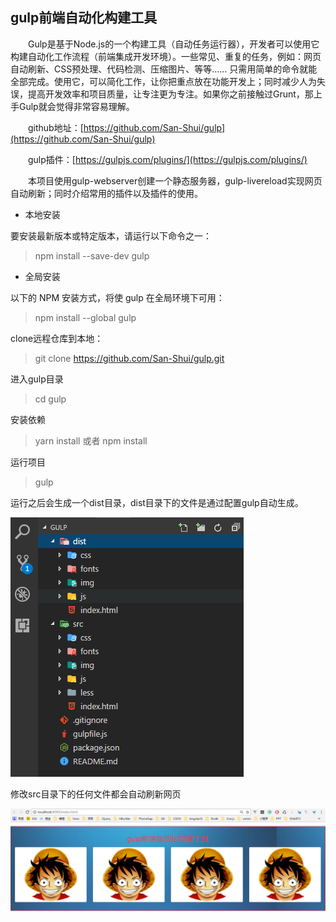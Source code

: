 ## gulp前端自动化构建工具

&emsp;&emsp;Gulp是基于Node.js的一个构建工具（自动任务运行器），开发者可以使用它构建自动化工作流程（前端集成开发环境）。一些常见、重复的任务，例如：网页自动刷新、CSS预处理、代码检测、压缩图片、等等…… 只需用简单的命令就能全部完成。使用它，可以简化工作，让你把重点放在功能开发上；同时减少人为失误，提高开发效率和项目质量，让专注更为专注。如果你之前接触过Grunt，那上手Gulp就会觉得非常容易理解。

&emsp;&emsp;github地址：[https://github.com/San-Shui/gulp](https://github.com/San-Shui/gulp)

&emsp;&emsp;gulp插件：[https://gulpjs.com/plugins/](https://gulpjs.com/plugins/)

&emsp;&emsp;本项目使用gulp-webserver创建一个静态服务器，gulp-livereload实现网页自动刷新；同时介绍常用的插件以及插件的使用。

 - 本地安装

要安装最新版本或特定版本，请运行以下命令之一：

>npm install --save-dev gulp

 - 全局安装

以下的 NPM 安装方式，将使 gulp 在全局环境下可用：

>npm install --global gulp

clone远程仓库到本地：
>git clone https://github.com/San-Shui/gulp.git

进入gulp目录
>cd gulp

安装依赖
> yarn install 或者 npm install 

运行项目

>gulp

运行之后会生成一个dist目录，dist目录下的文件是通过配置gulp自动生成。

![](./src/img/catalog.png)

修改src目录下的任何文件都会自动刷新网页

![](./src/img/page.png)
